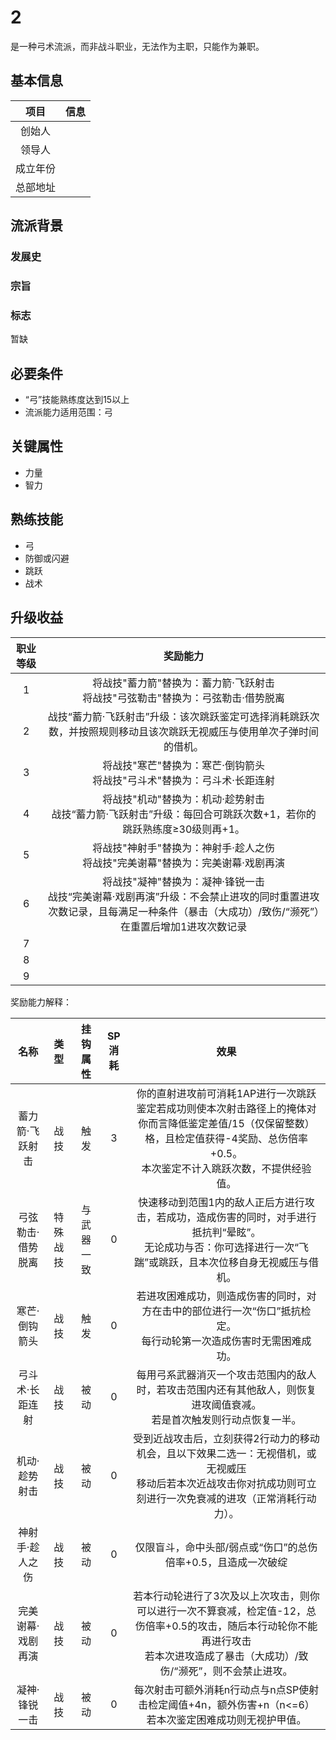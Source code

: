 # 2

是一种弓术流派，而非战斗职业，无法作为主职，只能作为兼职。

## 基本信息

项目|信息
:--:|:--:
创始人|
领导人|
成立年份|
总部地址|

## 流派背景

### 发展史



### 宗旨



### 标志

暂缺

## 必要条件

* “弓”技能熟练度达到15以上
* 流派能力适用范围：弓

## 关键属性

* 力量
* 智力

## 熟练技能

* 弓
* 防御或闪避
* 跳跃
* 战术

## 升级收益

职业等级|奖励能力
:--:|:--:
1|将战技"蓄力箭"替换为：蓄力箭·飞跃射击<br>将战技"弓弦勒击"替换为：弓弦勒击·借势脱离
2|战技“蓄力箭·飞跃射击”升级：该次跳跃鉴定可选择消耗跳跃次数，并按照规则移动且该次跳跃无视威压与使用单次子弹时间的借机。
3|将战技"寒芒"替换为：寒芒·倒钩箭头<br>将战技"弓斗术"替换为：弓斗术·长距连射
4|将战技"机动"替换为：机动·趁势射击<br>战技“蓄力箭·飞跃射击”升级：每回合可跳跃次数+1，若你的跳跃熟练度≥30级则再+1。
5|将战技"神射手"替换为：神射手·趁人之伤<br>将战技"完美谢幕"替换为：完美谢幕·戏剧再演
6|将战技"凝神"替换为：凝神·锋锐一击<br>战技“完美谢幕·戏剧再演”升级：不会禁止进攻的同时重置进攻次数记录，且每满足一种条件（暴击（大成功）/致伤/“濒死”）在重置后增加1进攻次数记录
7|
8|
9|

奖励能力解释：

名称|类型|挂钩属性|SP消耗|效果
:--:|:--:|:--:|:--:|:--:
蓄力箭·飞跃射击|战技|触发|3|你的直射进攻前可消耗1AP进行一次跳跃鉴定若成功则使本次射击路径上的掩体对你而言降低鉴定差值/15（仅保留整数）格，且检定值获得-4奖励、总伤倍率+0.5。<br>本次鉴定不计入跳跃次数，不提供经验值。
弓弦勒击·借势脱离|特殊战技|与武器一致|0|快速移动到范围1内的敌人正后方进行攻击，若成功，造成伤害的同时，对手进行抵抗判“晕眩”。<br>无论成功与否：你可选择进行一次“飞踹”或跳跃，且本次位移自身无视威压与借机。
寒芒·倒钩箭头|战技|触发|0|若进攻困难成功，则造成伤害的同时，对方在击中的部位进行一次“伤口”抵抗检定。<br>每行动轮第一次造成伤害时无需困难成功。
弓斗术·长距连射|战技|被动|0|每用弓系武器消灭一个攻击范围内的敌人时，若攻击范围内还有其他敌人，则恢复进攻阈值衰减。<br>若是首次触发则行动点恢复一半。
机动·趁势射击|战技|被动|0|受到近战攻击后，立刻获得2行动力的移动机会，且以下效果二选一：无视借机，或无视威压<br>移动后若本次近战攻击你对抗成功则可立刻进行一次免衰减的进攻（正常消耗行动力）。
神射手·趁人之伤|战技|被动|0|仅限盲斗，命中头部/弱点或“伤口”的总伤倍率+0.5，且造成一次破绽
完美谢幕·戏剧再演|战技|被动|0|若本行动轮进行了3次及以上次攻击，则你可以进行一次不算衰减，检定值-12，总伤倍率+0.5的攻击，随后本行动轮你不能再进行攻击<br>若本次进攻造成了暴击（大成功）/致伤/“濒死”，则不会禁止进攻。
凝神·锋锐一击|战技|被动|0|每次射击可额外消耗n行动点与n点SP使射击检定阈值+4n，额外伤害+n（n<=6）<br>若本次鉴定困难成功则无视护甲值。
